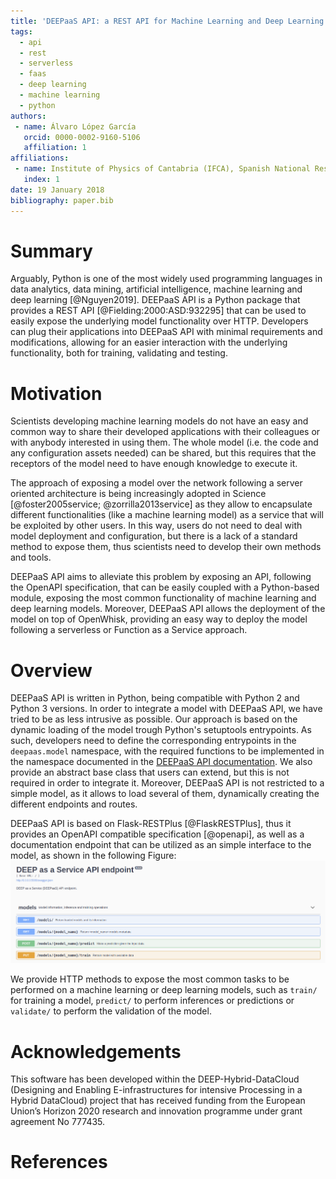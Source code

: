 ```yaml
---
title: 'DEEPaaS API: a REST API for Machine Learning and Deep Learning models'
tags:
  - api
  - rest
  - serverless
  - faas
  - deep learning
  - machine learning
  - python
authors:
 - name: Álvaro López García
   orcid: 0000-0002-9160-5106
   affiliation: 1
affiliations:
 - name: Institute of Physics of Cantabria (IFCA), Spanish National Research Council (CSIC) and University of Cantabria (UC)
   index: 1
date: 19 January 2018
bibliography: paper.bib
---
```


# Summary

Arguably, Python is one of the most widely used programming languages in data
analytics, data mining, artificial intelligence, machine learning and deep
learning [@Nguyen2019]. DEEPaaS API is a Python package that provides a REST
API [@Fielding:2000:ASD:932295] that can be used to easily expose the
underlying model functionality over HTTP. Developers can plug their
applications into DEEPaaS API with minimal requirements and modifications,
allowing for an easier interaction with the underlying functionality, both for
training, validating and testing.

# Motivation

Scientists developing machine learning models do not have an easy and common
way to share their developed applications with their colleagues or with anybody
interested in using them. The whole model (i.e. the code and any configuration
assets needed) can be shared, but this requires that the receptors of the model
need to have enough knowledge to execute it.

The approach of exposing a model over the network following a server oriented
architecture is being increasingly adopted in Science [@foster2005service;
@zorrilla2013service] as they allow to encapsulate different functionalities
(like a machine learning model) as a service that will be exploited by other
users. In this way, users do not need to deal with model deployment and
configuration, but there is a lack of a standard method to expose them, thus
scientists need to develop their own methods and tools.

DEEPaaS API aims to alleviate this problem by exposing an API, following the
OpenAPI specification, that can be easily coupled with a Python-based module,
exposing the most common functionality of machine learning and deep learning
models. Moreover, DEEPaaS API allows the deployment of the model on top of
OpenWhisk, providing an easy way to deploy the model following a serverless or
Function as a Service approach.

# Overview

DEEPaaS API is written in Python, being compatible with Python 2 and Python 3
versions. In order to integrate a model with DEEPaaS API, we have tried to be as
less intrusive as possible. Our approach is based on the dynamic loading of the
model trough Python's setuptools entrypoints. As such, developers need to
define the corresponding entrypoints in the `deepaas.model` namespace, with the
required functions to be implemented in the namespace documented in the
[DEEPaaS API documentation](https://deepaas.readthedocs.io/). We also provide an
abstract base class that users can extend, but this is not required in order to
integrate it. Moreover, DEEPaaS API is not restricted to a simple model, as it
allows to load several of them, dynamically creating the different endpoints
and routes.

DEEPaaS API is based on Flask-RESTPlus [@FlaskRESTPlus], thus it provides an
OpenAPI compatible specification [@openapi], as well as a documentation
endpoint that can be utilized as an simple interface to the model, as shown in
the following Figure: ![DEEPaaS API Swagger documentation.](deepaas.png)

We provide HTTP methods to expose the most common tasks to be performed on a
machine learning or deep learning models, such as `train/` for training a
model, `predict/` to perform inferences or predictions or `validate/` to
perform the validation of the model.

# Acknowledgements

This software has been developed within the DEEP-Hybrid-DataCloud (Designing
and Enabling E-infrastructures for intensive Processing in a Hybrid DataCloud)
project that has received funding from the European Union’s Horizon 2020
research and innovation programme under grant agreement No 777435.

# References

